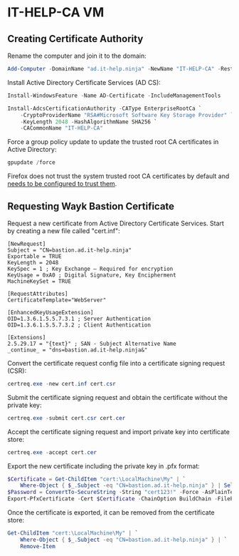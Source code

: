 # IT-HELP-CA VM

## Creating Certificate Authority

Rename the computer and join it to the domain:

```powershell
Add-Computer -DomainName "ad.it-help.ninja" -NewName "IT-HELP-CA" -Restart
```

Install Active Directory Certificate Services (AD CS):

```powershell
Install-WindowsFeature -Name AD-Certificate -IncludeManagementTools
```

```powershell
Install-AdcsCertificationAuthority -CAType EnterpriseRootCa `
    -CryptoProviderName "RSA#Microsoft Software Key Storage Provider" `
    -KeyLength 2048 -HashAlgorithmName SHA256 `
    -CACommonName "IT-HELP-CA"
```

Force a group policy update to update the trusted root CA certificates in Active Directory:

```powershell
gpupdate /force
```

Firefox does not trust the system trusted root CA certificates by default and [needs to be configured to trust them](https://support.mozilla.org/en-US/kb/setting-certificate-authorities-firefox).

## Requesting Wayk Bastion Certificate

Request a new certificate from Active Directory Certificate Services. Start by creating a new file called "cert.inf":

```
[NewRequest] 
Subject = "CN=bastion.ad.it-help.ninja" 
Exportable = TRUE
KeyLength = 2048
KeySpec = 1 ; Key Exchange – Required for encryption
KeyUsage = 0xA0 ; Digital Signature, Key Encipherment
MachineKeySet = TRUE 

[RequestAttributes]
CertificateTemplate="WebServer"

[EnhancedKeyUsageExtension]
OID=1.3.6.1.5.5.7.3.1 ; Server Authentication
OID=1.3.6.1.5.5.7.3.2 ; Client Authentication

[Extensions]
2.5.29.17 = "{text}" ; SAN - Subject Alternative Name
_continue_ = "dns=bastion.ad.it-help.ninja&"
```

Convert the certificate request config file into a certificate signing request (CSR):

```powershell
certreq.exe -new cert.inf cert.csr
```

Submit the certificate signing request and obtain the certificate without the private key:

```powershell
certreq.exe -submit cert.csr cert.cer
```

Accept the certificate signing request and import private key into certificate store:

```powershell
certreq.exe -accept cert.cer
```

Export the new certificate including the private key in .pfx format:

```powershell
$Certificate = Get-ChildItem "cert:\LocalMachine\My" | `
    Where-Object { $_.Subject -eq "CN=bastion.ad.it-help.ninja" } | Select-Object -First 1
$Password = ConvertTo-SecureString -String "cert123!" -Force -AsPlainText
Export-PfxCertificate -Cert $Certificate -ChainOption BuildChain -FilePath ".\cert.pfx" -Password $Password
```

Once the certificate is exported, it can be removed from the certificate store:

```powershell
Get-ChildItem "cert:\LocalMachine\My" | `
    Where-Object { $_.Subject -eq "CN=bastion.ad.it-help.ninja" } | `
    Remove-Item
```
